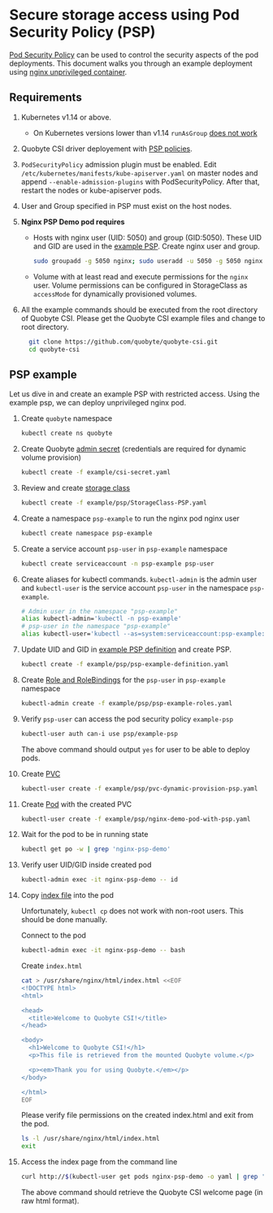 # Secure storage access using Pod Security Policy (PSP)

[Pod Security Policy](https://kubernetes.io/docs/concepts/policy/pod-security-policy/)
 can be used to control the security aspects of the pod deployments. This document
 walks you through an example deployment using
 [nginx unprivileged container](https://github.com/nginxinc/docker-nginx-unprivileged).

## Requirements

1. Kubernetes v1.14 or above.

   * On Kubernetes versions lower than v1.14 `runAsGroup` [does not work](https://github.com/kubernetes/enhancements/issues/213)

2. Quobyte CSI driver deployement with [PSP policies](../deploy/csi-driver-k8sv1.14-PSP.yaml).

3. `PodSecurityPolicy` admission plugin must be enabled.
 Edit `/etc/kubernetes/manifests/kube-apiserver.yaml` on master nodes and append `--enable-admission-plugins`
 with PodSecurityPolicy. After that, restart the nodes or kube-apiserver pods.

4. User and Group specified in PSP must exist on the host nodes.

5. **Nginx PSP Demo pod requires**

    * Hosts with nginx user (UID: 5050) and group (GID:5050). These UID and GID are used in the [example PSP](../example/psp/psp-example-definition.yaml).
     Create nginx user and group.

        ```bash
        sudo groupadd -g 5050 nginx; sudo useradd -u 5050 -g 5050 nginx
        ```  

    * Volume with at least read and execute permissions for the `nginx` user.  Volume permissions
     can be configured in StorageClass as `accessMode` for dynamically provisioned volumes.

6. All the example commands should be executed from
 the root directory of Quobyte CSI. Please get the Quobyte CSI example files and change to root directory.

    ```bash
      git clone https://github.com/quobyte/quobyte-csi.git
      cd quobyte-csi
    ````

## PSP example

Let us dive in and create an example PSP with restricted access. Using the example psp, we can
 deploy unprivileged nginx pod.

1. Create `quobyte` namespace

    ```bash
    kubectl create ns quobyte
    ```

2. Create Quobyte [admin secret](../example/csi-secret.yaml) (credentials are required for dynamic volume provision)

    ```bash
    kubectl create -f example/csi-secret.yaml
    ```

3. Review and create [storage class](../example/psp/StorageClass-PSP.yaml)

    ```bash
    kubectl create -f example/psp/StorageClass-PSP.yaml
    ```

4. Create a namespace `psp-example` to run the nginx pod nginx user

    ```bash
    kubectl create namespace psp-example
    ```

5. Create a service account `psp-user` in `psp-example` namespace

    ```bash
    kubectl create serviceaccount -n psp-example psp-user
    ```

6. Create aliases for kubectl commands. `kubectl-admin` is the admin user and
 `kubectl-user` is the service account `psp-user` in the namespace `psp-example`.

    ```bash
    # Admin user in the namespace "psp-example"
    alias kubectl-admin='kubectl -n psp-example'
    # psp-user in the namespace "psp-example"
    alias kubectl-user='kubectl --as=system:serviceaccount:psp-example:psp-user -n psp-example'
    ```

7. Update UID and GID in [example PSP definition](../example/psp/psp-example-definition.yaml) and create
 PSP.

    ```bash
    kubectl create -f example/psp/psp-example-definition.yaml
    ```

8. Create [Role and RoleBindings](../example/psp/psp-example-roles.yaml) for the `psp-user` in `psp-example` namespace

    ```bash
    kubectl-admin create -f example/psp/psp-example-roles.yaml
    ```

9. Verify `psp-user` can access the pod security policy `example-psp`

    ```bash
    kubectl-user auth can-i use psp/example-psp
    ```

    The above command should output `yes` for user to be able to deploy pods.

10. Create [PVC](../example/psp/pvc-dynamic-provision-psp.yaml)

    ```bash
    kubectl-user create -f example/psp/pvc-dynamic-provision-psp.yaml
    ```

11. Create [Pod](../example/psp/nginx-demo-pod-with-psp.yaml) with the created PVC

    ```bash
    kubectl-user create -f example/psp/nginx-demo-pod-with-psp.yaml
    ```

12. Wait for the pod to be in running state

    ```bash
    kubectl get po -w | grep 'nginx-psp-demo'
    ```

13. Verify user UID/GID inside created pod

      ```bash
      kubectl-admin exec -it nginx-psp-demo -- id
     ```

14. Copy [index file](../example/index.html) into the pod

    Unfortunately, `kubectl cp` does not work with non-root users. This should be done manually.

    Connect to the pod

      ```bash
      kubectl-admin exec -it nginx-psp-demo -- bash
      ```

    Create `index.html`

      ```bash
      cat > /usr/share/nginx/html/index.html <<EOF
      <!DOCTYPE html>
      <html>
      
      <head>
        <title>Welcome to Quobyte CSI!</title>
      </head>
      
      <body>
        <h1>Welcome to Quobyte CSI!</h1>
        <p>This file is retrieved from the mounted Quobyte volume.</p>

        <p><em>Thank you for using Quobyte.</em></p>
      </body>
     
      </html>
      EOF
     
     ```

    Please verify file permissions on the created index.html and exit from the pod.

      ```bash
      ls -l /usr/share/nginx/html/index.html
      exit
      ```

15. Access the index page from the command line

      ```bash
      curl http://$(kubectl-user get pods nginx-psp-demo -o yaml | grep 'podIP:' | awk '{print $2}'):8080
      ```

      The above command should retrieve the Quobyte CSI welcome page (in raw html format).